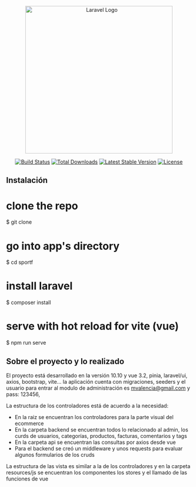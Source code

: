 <p align="center"><a href="https://laravel.com" target="_blank"><img src="https://raw.githubusercontent.com/laravel/art/master/logo-lockup/5%20SVG/2%20CMYK/1%20Full%20Color/laravel-logolockup-cmyk-red.svg" width="400" alt="Laravel Logo"></a></p>

<p align="center">
<a href="https://github.com/laravel/framework/actions"><img src="https://github.com/laravel/framework/workflows/tests/badge.svg" alt="Build Status"></a>
<a href="https://packagist.org/packages/laravel/framework"><img src="https://img.shields.io/packagist/dt/laravel/framework" alt="Total Downloads"></a>
<a href="https://packagist.org/packages/laravel/framework"><img src="https://img.shields.io/packagist/v/laravel/framework" alt="Latest Stable Version"></a>
<a href="https://packagist.org/packages/laravel/framework"><img src="https://img.shields.io/packagist/l/laravel/framework" alt="License"></a>
</p>

## Instalación

# clone the repo
$ git clone

# go into app's directory
$ cd sportf

# install laravel
$ composer install

# serve with hot reload for vite (vue)
$ npm run serve

## Sobre el proyecto y lo realizado

El proyecto está desarrollado en la versión 10.10 y vue 3.2, pinia, laravel/ui, axios, bootstrap, vite... la aplicación cuenta con migraciones, seeders y el usuario para entrar al modulo de administración es mvalencia@gmail.com y pass: 123456, 

La estructura de los controladores está de acuerdo a la necesidad:

- En la raiz se encuentran los controladores para la parte visual del ecommerce
- En la carpeta backend se encuentran todos lo relacionado al admin, los curds de usuarios, categorías, productos, facturas, comentarios y tags
- En la carpeta api se encuentran las consultas por axios desde vue
- Para el backend se creó un middleware y unos requests para evaluar algunos formularios de los cruds

La estructura de las vista es similar a la de los controladores y en la carpeta resources/js se encuentran los componentes los stores y el llamado de las funciones de vue

